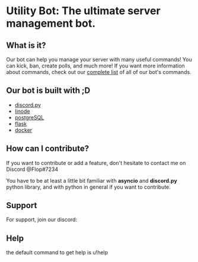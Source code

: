 # Utility Bot: The ultimate server management bot.


## What is it?
Our bot can help you manage your server with many useful commands! You can kick, ban, create polls, and much more! If you want more information about commands, check out our [complete list](utilitybot.co/commands) of all of our bot's commands.

## Our bot is built with ;D

- [discord.py](https://github.com/Rapptz/discord.py)
- [linode](https://www.linode.com/) 
- [postgreSQL](https://www.postgresql.org/)
- [flask](https://github.com/pallets/flask)
- [docker](https://www.docker.com/)

## How can I contribute?

If you want to contribute or add a feature, don't hesitate to contact me on Discord @Flop#7234


You have to be at least a little bit familiar with **asyncio** and **discord.py** python library, 
and with python in general if you want to contribute.


## Support

For support, join our discord:

## Help
the default command to get help is u!help
